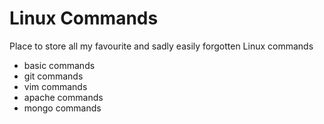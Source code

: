 Linux Commands
==============


Place to store all my favourite and sadly easily forgotten Linux commands

- basic commands
- git commands
- vim commands
- apache commands
- mongo commands
